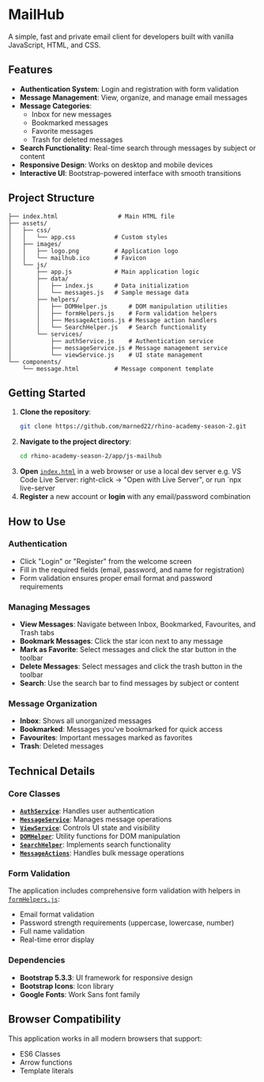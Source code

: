 # MailHub

A simple, fast and private email client for developers built with vanilla JavaScript, HTML, and CSS.

## Features

- **Authentication System**: Login and registration with form validation
- **Message Management**: View, organize, and manage email messages
- **Message Categories**: 
  - Inbox for new messages
  - Bookmarked messages
  - Favorite messages  
  - Trash for deleted messages
- **Search Functionality**: Real-time search through messages by subject or content
- **Responsive Design**: Works on desktop and mobile devices
- **Interactive UI**: Bootstrap-powered interface with smooth transitions

## Project Structure

```
├── index.html                 # Main HTML file
├── assets/
│   ├── css/
│   │   └── app.css           # Custom styles
│   ├── images/
│   │   ├── logo.png          # Application logo
│   │   └── mailhub.ico       # Favicon
│   └── js/
│       ├── app.js            # Main application logic
│       ├── data/
│       │   ├── index.js      # Data initialization
│       │   └── messages.js   # Sample message data
│       ├── helpers/
│       │   ├── DOMHelper.js      # DOM manipulation utilities
│       │   ├── formHelpers.js    # Form validation helpers
│       │   ├── MessageActions.js # Message action handlers
│       │   └── SearchHelper.js   # Search functionality
│       └── services/
│           ├── authService.js    # Authentication service
│           ├── messageService.js # Message management service
│           └── viewService.js    # UI state management
└── components/
    └── message.html          # Message component template
```

## Getting Started

1. **Clone the repository**:
   ```bash
   git clone https://github.com/marned22/rhino-academy-season-2.git
   ```
2. **Navigate to the project directory**:
   ```bash
   cd rhino-academy-season-2/app/js-mailhub
   ```
3. **Open** [`index.html`](index.html) in a web browser or use a local dev server e.g. VS Code Live Server: right-click -> "Open with Live Server", or run `npx live-server
4. **Register** a new account or **login** with any email/password combination

## How to Use

### Authentication
- Click "Login" or "Register" from the welcome screen
- Fill in the required fields (email, password, and name for registration)
- Form validation ensures proper email format and password requirements

### Managing Messages
- **View Messages**: Navigate between Inbox, Bookmarked, Favourites, and Trash tabs
- **Bookmark Messages**: Click the star icon next to any message
- **Mark as Favorite**: Select messages and click the star button in the toolbar
- **Delete Messages**: Select messages and click the trash button in the toolbar
- **Search**: Use the search bar to find messages by subject or content

### Message Organization
- **Inbox**: Shows all unorganized messages
- **Bookmarked**: Messages you've bookmarked for quick access
- **Favourites**: Important messages marked as favorites
- **Trash**: Deleted messages

## Technical Details

### Core Classes

- **[`AuthService`](assets/js/services/authService.js)**: Handles user authentication
- **[`MessageService`](assets/js/services/messageService.js)**: Manages message operations
- **[`ViewService`](assets/js/services/viewService.js)**: Controls UI state and visibility
- **[`DOMHelper`](assets/js/helpers/DOMHelper.js)**: Utility functions for DOM manipulation
- **[`SearchHelper`](assets/js/helpers/SearchHelper.js)**: Implements search functionality
- **[`MessageActions`](assets/js/helpers/MessageActions.js)**: Handles bulk message operations

### Form Validation

The application includes comprehensive form validation with helpers in [`formHelpers.js`](assets/js/helpers/formHelpers.js):
- Email format validation
- Password strength requirements (uppercase, lowercase, number)
- Full name validation
- Real-time error display

### Dependencies

- **Bootstrap 5.3.3**: UI framework for responsive design
- **Bootstrap Icons**: Icon library
- **Google Fonts**: Work Sans font family

## Browser Compatibility

This application works in all modern browsers that support:
- ES6 Classes
- Arrow functions
- Template literals